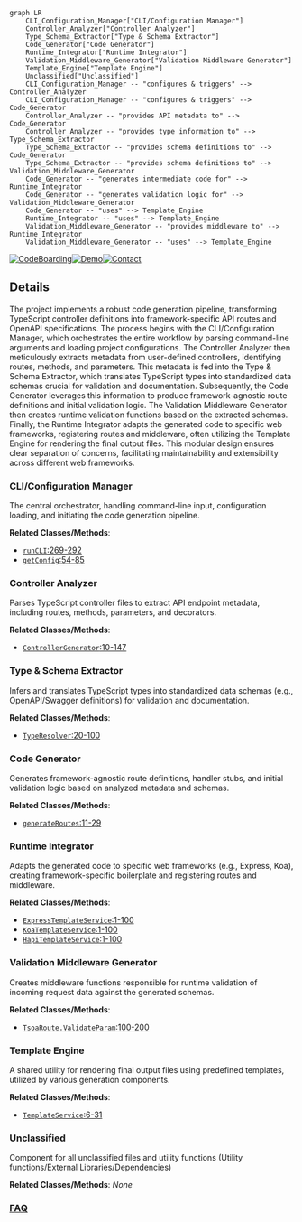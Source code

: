 ```mermaid
graph LR
    CLI_Configuration_Manager["CLI/Configuration Manager"]
    Controller_Analyzer["Controller Analyzer"]
    Type_Schema_Extractor["Type & Schema Extractor"]
    Code_Generator["Code Generator"]
    Runtime_Integrator["Runtime Integrator"]
    Validation_Middleware_Generator["Validation Middleware Generator"]
    Template_Engine["Template Engine"]
    Unclassified["Unclassified"]
    CLI_Configuration_Manager -- "configures & triggers" --> Controller_Analyzer
    CLI_Configuration_Manager -- "configures & triggers" --> Code_Generator
    Controller_Analyzer -- "provides API metadata to" --> Code_Generator
    Controller_Analyzer -- "provides type information to" --> Type_Schema_Extractor
    Type_Schema_Extractor -- "provides schema definitions to" --> Code_Generator
    Type_Schema_Extractor -- "provides schema definitions to" --> Validation_Middleware_Generator
    Code_Generator -- "generates intermediate code for" --> Runtime_Integrator
    Code_Generator -- "generates validation logic for" --> Validation_Middleware_Generator
    Code_Generator -- "uses" --> Template_Engine
    Runtime_Integrator -- "uses" --> Template_Engine
    Validation_Middleware_Generator -- "provides middleware to" --> Runtime_Integrator
    Validation_Middleware_Generator -- "uses" --> Template_Engine
```

[![CodeBoarding](https://img.shields.io/badge/Generated%20by-CodeBoarding-9cf?style=flat-square)](https://github.com/CodeBoarding/CodeBoarding)[![Demo](https://img.shields.io/badge/Try%20our-Demo-blue?style=flat-square)](https://www.codeboarding.org/diagrams)[![Contact](https://img.shields.io/badge/Contact%20us%20-%20contact@codeboarding.org-lightgrey?style=flat-square)](mailto:contact@codeboarding.org)

## Details

The project implements a robust code generation pipeline, transforming TypeScript controller definitions into framework-specific API routes and OpenAPI specifications. The process begins with the CLI/Configuration Manager, which orchestrates the entire workflow by parsing command-line arguments and loading project configurations. The Controller Analyzer then meticulously extracts metadata from user-defined controllers, identifying routes, methods, and parameters. This metadata is fed into the Type & Schema Extractor, which translates TypeScript types into standardized data schemas crucial for validation and documentation. Subsequently, the Code Generator leverages this information to produce framework-agnostic route definitions and initial validation logic. The Validation Middleware Generator then creates runtime validation functions based on the extracted schemas. Finally, the Runtime Integrator adapts the generated code to specific web frameworks, registering routes and middleware, often utilizing the Template Engine for rendering the final output files. This modular design ensures clear separation of concerns, facilitating maintainability and extensibility across different web frameworks.

### CLI/Configuration Manager
The central orchestrator, handling command-line input, configuration loading, and initiating the code generation pipeline.


**Related Classes/Methods**:

- <a href="https://github.com/lukeautry/tsoa/blob/masterpackages/cli/src/cli.ts#L269-L292" target="_blank" rel="noopener noreferrer">`runCLI`:269-292</a>
- <a href="https://github.com/lukeautry/tsoa/blob/masterpackages/cli/src/cli.ts#L54-L85" target="_blank" rel="noopener noreferrer">`getConfig`:54-85</a>


### Controller Analyzer
Parses TypeScript controller files to extract API endpoint metadata, including routes, methods, parameters, and decorators.


**Related Classes/Methods**:

- <a href="https://github.com/lukeautry/tsoa/blob/masterpackages/cli/src/metadataGeneration/controllerGenerator.ts#L10-L147" target="_blank" rel="noopener noreferrer">`ControllerGenerator`:10-147</a>


### Type & Schema Extractor
Infers and translates TypeScript types into standardized data schemas (e.g., OpenAPI/Swagger definitions) for validation and documentation.


**Related Classes/Methods**:

- <a href="https://github.com/lukeautry/tsoa/blob/masterpackages/cli/src/metadataGeneration/typeResolver.ts#L20-L100" target="_blank" rel="noopener noreferrer">`TypeResolver`:20-100</a>


### Code Generator
Generates framework-agnostic route definitions, handler stubs, and initial validation logic based on analyzed metadata and schemas.


**Related Classes/Methods**:

- <a href="https://github.com/lukeautry/tsoa/blob/mastertests/esm/unit/templating/routeGenerator.spec.ts#L11-L29" target="_blank" rel="noopener noreferrer">`generateRoutes`:11-29</a>


### Runtime Integrator
Adapts the generated code to specific web frameworks (e.g., Express, Koa), creating framework-specific boilerplate and registering routes and middleware.


**Related Classes/Methods**:

- <a href="https://github.com/lukeautry/tsoa/blob/masterpackages/runtime/src/routeGeneration/templates/express/expressTemplateService.ts#L1-L100" target="_blank" rel="noopener noreferrer">`ExpressTemplateService`:1-100</a>
- <a href="https://github.com/lukeautry/tsoa/blob/masterpackages/runtime/src/routeGeneration/templates/koa/koaTemplateService.ts#L1-L100" target="_blank" rel="noopener noreferrer">`KoaTemplateService`:1-100</a>
- <a href="https://github.com/lukeautry/tsoa/blob/masterpackages/runtime/src/routeGeneration/templates/hapi/hapiTemplateService.ts#L1-L100" target="_blank" rel="noopener noreferrer">`HapiTemplateService`:1-100</a>


### Validation Middleware Generator
Creates middleware functions responsible for runtime validation of incoming request data against the generated schemas.


**Related Classes/Methods**:

- <a href="https://github.com/lukeautry/tsoa/blob/masterpackages/runtime/src/routeGeneration/tsoa-route.ts#L100-L200" target="_blank" rel="noopener noreferrer">`TsoaRoute.ValidateParam`:100-200</a>


### Template Engine
A shared utility for rendering final output files using predefined templates, utilized by various generation components.


**Related Classes/Methods**:

- <a href="https://github.com/lukeautry/tsoa/blob/masterpackages/runtime/src/routeGeneration/templates/templateService.ts#L6-L31" target="_blank" rel="noopener noreferrer">`TemplateService`:6-31</a>


### Unclassified
Component for all unclassified files and utility functions (Utility functions/External Libraries/Dependencies)


**Related Classes/Methods**: _None_



### [FAQ](https://github.com/CodeBoarding/GeneratedOnBoardings/tree/main?tab=readme-ov-file#faq)